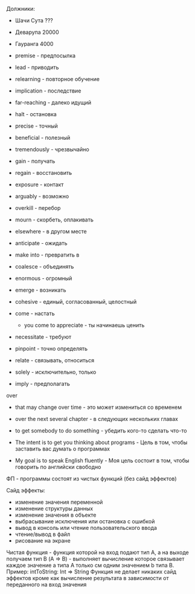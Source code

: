
Должники:
- Шачи Сута ???
- Деварупа 20000
- Гауранга 4000


- premise - предпосылка
- lead - приводить
- relearning - повторное обучение
- implication - последствие
- far-reaching - далеко идущий
- halt - остановка
- precise - точный
- beneficial - полезный
- tremendously - чрезвычайно
- gain - получать
- regain - восстановить
- exposure - контакт
- arguably - возможно
- overkill - перебор
- mourn - скорбеть, оплакивать
- elsewhere - в другом месте
- anticipate - ожидать
- make into - превратить в
- coalesce - объединять
- enormous - огромный
- emerge - возникать
- cohesive - единый, согласованный, целостный
- come - настать
	- you come to appreciate - ты начинаешь ценить
- necessitate - требуют
- pinpoint - точно определять
- relate - связывать, относиться
- solely - исключительно, только
- imply - предполагать

over
- that may change over time - это может измениться со временем
- over the next several chapter - в следующих нескольких главах

- to get somebody to do something - убедить кого-то сделать что-то
- The intent is to get you thinking about programs - Цель в том, чтобы заставить вас думать о программах
- My goal is to speak English fluently - Моя цель состоит в том, чтобы говорить по английски свободно

ФП - программы состоят из чистых функций (без сайд эффектов)

Сайд эффекты:
- изменение значения переменной
- изменение структуры данных
- изменение значения в объекте
- выбрасывание исключения или остановка с ошибкой
- вывод в консоль или чтение пользовательского ввода
- чтение/вывод в файл
- рисование на экране

Чистая функция - функция которой на вход подают тип А, а на выходе получаем тип В (A => B) - выполняет вычисление которое связывает каждое значение а типа А только см одним значением b типа B. Пример: intToString: Int => String
Функция не делает никаких сайд эффектов кроме как вычисление результата в зависимости от переданного на вход значения